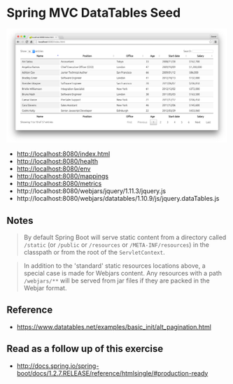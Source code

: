 # Spring MVC DataTables Seed

![Screenshot](/README/spring-datatables.png)

* [http://localhost:8080/index.html](http://localhost:8080/index.html)
* [http://localhost:8080/health](http://localhost:8080/health)
* [http://localhost:8080/env](http://localhost:8080/env)
* [http://localhost:8080/mappings](http://localhost:8080/mappings)
* [http://localhost:8080/metrics](http://localhost:8080/metrics)
* http://localhost:8080/webjars/jquery/1.11.3/jquery.js
* http://localhost:8080/webjars/datatables/1.10.9/js/jquery.dataTables.js

## Notes

> By default Spring Boot will serve static content from a directory called `/static` (or `/public` or `/resources` or
> `/META-INF/resources`) in the classpath or from the root of the `ServletContext`.

> In addition to the 'standard' static resources locations above, a special case is made for Webjars content.
> Any resources with a path `/webjars/**` will be served from jar files if they are packed in the Webjar format.

## Reference

* https://www.datatables.net/examples/basic_init/alt_pagination.html

## Read as a follow up of this exercise

* http://docs.spring.io/spring-boot/docs/1.2.7.RELEASE/reference/htmlsingle/#production-ready
